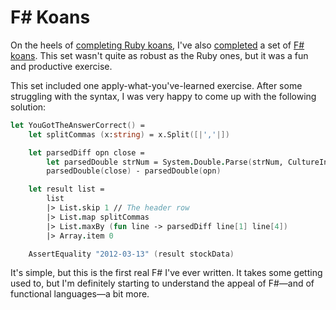 # F# Koans

On the heels of [completing Ruby koans](https://codeconscious.github.io/2024/01/08/ruby-koans.html), I've also [completed](https://github.com/codeconscious/FSharpKoans) a set of [F# koans](https://github.com/ChrisMarinos/FSharpKoans). This set wasn't quite as robust as the Ruby ones, but it was a fun and productive exercise.

This set included one apply-what-you've-learned exercise. After some struggling with the syntax, I was very happy to come up with the following solution:

```fsharp
let YouGotTheAnswerCorrect() =
    let splitCommas (x:string) = x.Split([|','|])

    let parsedDiff opn close =
        let parsedDouble strNum = System.Double.Parse(strNum, CultureInfo.InvariantCulture)
        parsedDouble(close) - parsedDouble(opn)

    let result list =
        list
        |> List.skip 1 // The header row
        |> List.map splitCommas
        |> List.maxBy (fun line -> parsedDiff line[1] line[4])
        |> Array.item 0

    AssertEquality "2012-03-13" (result stockData)
```

It's simple, but this is the first real F# I've ever written. It takes some getting used to, but I'm definitely starting to understand the appeal of F#—and of functional languages—a bit more.
